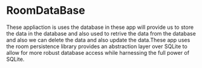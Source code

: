 # RoomDataBase

These appliaction is uses the database in these app will provide us to store the data in the database and also used to retrive the data from the database and also we can delete the data and also update the data.These app uses the room persistence library provides an abstraction layer over SQLite to allow for more robust database access while harnessing the full power of SQLite.
